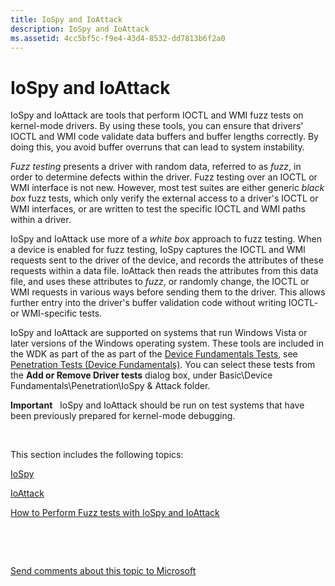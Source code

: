 ```yaml
---
title: IoSpy and IoAttack
description: IoSpy and IoAttack
ms.assetid: 4cc5bf5c-f9e4-43d4-8532-dd7813b6f2a0
---
```


# IoSpy and IoAttack


IoSpy and IoAttack are tools that perform IOCTL and WMI fuzz tests on kernel-mode drivers. By using these tools, you can ensure that drivers' IOCTL and WMI code validate data buffers and buffer lengths correctly. By doing this, you avoid buffer overruns that can lead to system instability.

*Fuzz testing* presents a driver with random data, referred to as *fuzz*, in order to determine defects within the driver. Fuzz testing over an IOCTL or WMI interface is not new. However, most test suites are either generic *black box* fuzz tests, which only verify the external access to a driver's IOCTL or WMI interfaces, or are written to test the specific IOCTL and WMI paths within a driver.

IoSpy and IoAttack use more of a *white box* approach to fuzz testing. When a device is enabled for fuzz testing, IoSpy captures the IOCTL and WMI requests sent to the driver of the device, and records the attributes of these requests within a data file. IoAttack then reads the attributes from this data file, and uses these attributes to *fuzz*, or randomly change, the IOCTL or WMI requests in various ways before sending them to the driver. This allows further entry into the driver's buffer validation code without writing IOCTL- or WMI-specific tests.

IoSpy and IoAttack are supported on systems that run Windows Vista or later versions of the Windows operating system. These tools are included in the WDK as part of the as part of the [Device Fundamentals Tests](device-fundamentals-tests.md), see [Penetration Tests (Device Fundamentals)](coverage-tests--device-fundamentals-.md). You can select these tests from the **Add or Remove Driver tests** dialog box, under Basic\\Device Fundamentals\\Penetration\\IoSpy & Attack folder.

**Important**   IoSpy and IoAttack should be run on test systems that have been previously prepared for kernel-mode debugging.

 

This section includes the following topics:

[IoSpy](iospy.md)

[IoAttack](ioattack.md)

[How to Perform Fuzz tests with IoSpy and IoAttack](how-to-perform-fuzz-tests-with-iospy-and-ioattack.md)

 

 

[Send comments about this topic to Microsoft](mailto:wsddocfb@microsoft.com?subject=Documentation%20feedback%20[devtest\devtest]:%20IoSpy%20and%20IoAttack%20%20RELEASE:%20%2811/17/2016%29&body=%0A%0APRIVACY%20STATEMENT%0A%0AWe%20use%20your%20feedback%20to%20improve%20the%20documentation.%20We%20don't%20use%20your%20email%20address%20for%20any%20other%20purpose,%20and%20we'll%20remove%20your%20email%20address%20from%20our%20system%20after%20the%20issue%20that%20you're%20reporting%20is%20fixed.%20While%20we're%20working%20to%20fix%20this%20issue,%20we%20might%20send%20you%20an%20email%20message%20to%20ask%20for%20more%20info.%20Later,%20we%20might%20also%20send%20you%20an%20email%20message%20to%20let%20you%20know%20that%20we've%20addressed%20your%20feedback.%0A%0AFor%20more%20info%20about%20Microsoft's%20privacy%20policy,%20see%20http://privacy.microsoft.com/default.aspx. "Send comments about this topic to Microsoft")




